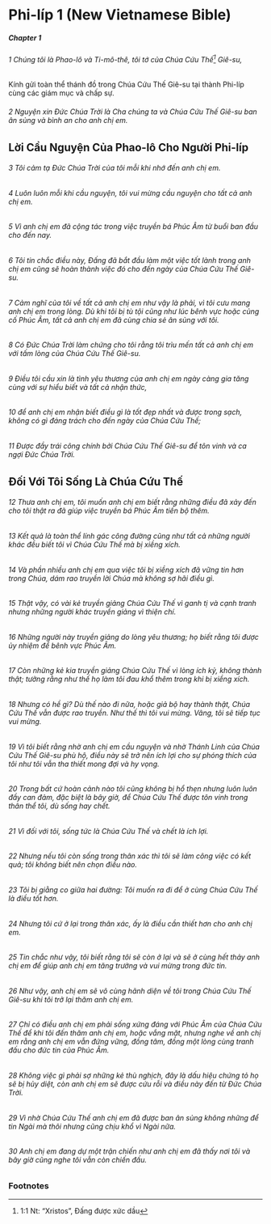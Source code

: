 
# Phi-líp 1 (New Vietnamese Bible)
##### Chapter 1
###### 1 Chúng tôi là Phao-lô và Ti-mô-thê, tôi tớ của Chúa Cứu Thế[^a] Giê-su,
Kính gửi toàn thể thánh đồ trong Chúa Cứu Thế Giê-su tại thành Phi-líp cùng các giám mục và chấp sự.

###### 2 Nguyện xin Đức Chúa Trời là Cha chúng ta và Chúa Cứu Thế Giê-su ban ân sủng và bình an cho anh chị em.

## Lời Cầu Nguyện Của Phao-lô Cho Người Phi-líp

###### 3 Tôi cảm tạ Đức Chúa Trời của tôi mỗi khi nhớ đến anh chị em.  
###### 4 Luôn luôn mỗi khi cầu nguyện, tôi vui mừng cầu nguyện cho tất cả anh chị em.  
###### 5 Vì anh chị em đã cộng tác trong việc truyền bá Phúc Âm từ buổi ban đầu cho đến nay.  
###### 6 Tôi tin chắc điều này, Đấng đã bắt đầu làm một việc tốt lành trong anh chị em cũng sẽ hoàn thành việc đó cho đến ngày của Chúa Cứu Thế Giê-su.

###### 7 Cảm nghĩ của tôi về tất cả anh chị em như vậy là phải, vì tôi cưu mang anh chị em trong lòng. Dù khi tôi bị tù tội cũng như lúc bênh vực hoặc củng cố Phúc Âm, tất cả anh chị em đã cùng chia sẻ ân sủng với tôi.  
###### 8 Có Đức Chúa Trời làm chứng cho tôi rằng tôi trìu mến tất cả anh chị em với tấm lòng của Chúa Cứu Thế Giê-su.

###### 9 Điều tôi cầu xin là tình yêu thương của anh chị em ngày càng gia tăng cùng với sự hiểu biết và tất cả nhận thức,  
###### 10 để anh chị em nhận biết điều gì là tốt đẹp nhất và được trong sạch, không có gì đáng trách cho đến ngày của Chúa Cứu Thế;  
###### 11 Được đầy trái công chính bởi Chúa Cứu Thế Giê-su để tôn vinh và ca ngợi Đức Chúa Trời.

## Đối Với Tôi Sống Là Chúa Cứu Thế

###### 12 Thưa anh chị em, tôi muốn anh chị em biết rằng những điều đã xảy đến cho tôi thật ra đã giúp việc truyền bá Phúc Âm tiến bộ thêm.  
###### 13 Kết quả là toàn thể lính gác công đường cũng như tất cả những người khác đều biết tôi vì Chúa Cứu Thế mà bị xiềng xích.  
###### 14 Và phần nhiều anh chị em qua việc tôi bị xiềng xích đã vững tin hơn trong Chúa, dám rao truyền lời Chúa mà không sợ hãi điều gì.

###### 15 Thật vậy, có vài kẻ truyền giảng Chúa Cứu Thế vì ganh tị và cạnh tranh nhưng những người khác truyền giảng vì thiện chí.  
###### 16 Những người này truyền giảng do lòng yêu thương; họ biết rằng tôi được ủy nhiệm để bênh vực Phúc Âm.  
###### 17 Còn những kẻ kia truyền giảng Chúa Cứu Thế vì lòng ích kỷ, không thành thật; tưởng rằng như thế họ làm tôi đau khổ thêm trong khi bị xiềng xích.  
###### 18 Nhưng có hề gì? Dù thế nào đi nữa, hoặc giả bộ hay thành thật, Chúa Cứu Thế vẫn được rao truyền. Như thế thì tôi vui mừng. Vâng, tôi sẽ tiếp tục vui mừng.

###### 19 Vì tôi biết rằng nhờ anh chị em cầu nguyện và nhờ Thánh Linh của Chúa Cứu Thế Giê-su phù hộ, điều này sẽ trở nên ích lợi cho sự phóng thích của tôi như tôi vẫn tha thiết mong đợi và hy vọng.

###### 20 Trong bất cứ hoàn cảnh nào tôi cũng không bị hổ thẹn nhưng luôn luôn đầy can đảm, đặc biệt là bây giờ, để Chúa Cứu Thế được tôn vinh trong thân thể tôi, dù sống hay chết.  
###### 21 Vì đối với tôi, sống tức là Chúa Cứu Thế và chết là ích lợi.  
###### 22 Nhưng nếu tôi còn sống trong thân xác thì tôi sẽ làm công việc có kết quả; tôi không biết nên chọn điều nào.  
###### 23 Tôi bị giằng co giữa hai đường: Tôi muốn ra đi để ở cùng Chúa Cứu Thế là điều tốt hơn.  
###### 24 Nhưng tôi cứ ở lại trong thân xác, ấy là điều cần thiết hơn cho anh chị em.  
###### 25 Tin chắc như vậy, tôi biết rằng tôi sẽ còn ở lại và sẽ ở cùng hết thảy anh chị em để giúp anh chị em tăng trưởng và vui mừng trong đức tin.  
###### 26 Như vậy, anh chị em sẽ vô cùng hãnh diện về tôi trong Chúa Cứu Thế Giê-su khi tôi trở lại thăm anh chị em.

###### 27 Chỉ có điều anh chị em phải sống xứng đáng với Phúc Âm của Chúa Cứu Thế để khi tôi đến thăm anh chị em, hoặc vắng mặt, nhưng nghe về anh chị em rằng anh chị em vẫn đứng vững, đồng tâm, đồng một lòng cùng tranh đấu cho đức tin của Phúc Âm.  
###### 28 Không việc gì phải sợ những kẻ thù nghịch, đây là dấu hiệu chứng tỏ họ sẽ bị hủy diệt, còn anh chị em sẽ được cứu rỗi và điều này đến từ Đức Chúa Trời.  
###### 29 Vì nhờ Chúa Cứu Thế anh chị em đã được ban ân sủng không những để tin Ngài mà thôi nhưng cũng chịu khổ vì Ngài nữa.  
###### 30 Anh chị em đang dự một trận chiến như anh chị em đã thấy nơi tôi và bây giờ cũng nghe tôi vẫn còn chiến đấu.

### Footnotes
[^a]: 1:1 Nt: “Xristos”, Đấng được xức dầu

